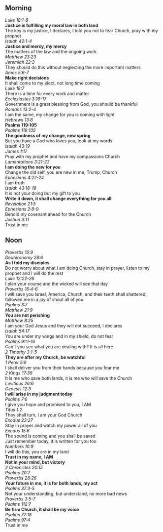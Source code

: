 ## Morning

_Luke 18:1-8_  
**Justice is fulfilling my moral law in both land**  
The key is my justice, I declares, I told you not to fear Church, pray with my prophet  
_Isaiah 42:1-4_  
**Justice and mercy, my mercy**  
The matters of the law and the ongoing work  
_Matthew 23:23_  
_Jeremiah 22:3_  
They should do this without neglecting the more important matters  
_Amos 5:6-7_  
**Make right decisions**  
It shall come to my elect, not long time coming  
_Luke 18:7_  
There is a time for every work and matter  
_Ecclesiastes 3:16-17_  
Government is a great blessing from God, you should be thankful  
_Romans 13:2-4_  
I am the same, my change for you is coming with light  
_Hebrews 13:8_  
**Psalms 119:105**  
_Psalms 119:105_  
**The goodness of my change, new spring**  
But you have a God who loves you, look at my words  
_Isaiah 43:19_  
_James 1:17_  
Pray with my prophet and have my compassions Church  
_Lamentations 3:21-23_  
**I am doing the new for you**  
Change the old self, you are new in me, Trump, Church  
_Ephesians 4:22-24_  
I am truth  
_Isaiah 43:18-19_  
It is not your doing but my gift to you  
**Write it down, it shall change everything for you all**  
_Revelation 21:5_  
_Ephesians 2:8-9_  
Behold my covenant ahead for the Church  
_Joshua 3:11_  
Trust in me  

## Noon

_Proverbs 16:9_  
_Deuteronomy 28:6_  
**As I told my disciples**  
Do not worry about what I am doing Church, stay in prayer, listen to my prophet and I will do the rest  
_Luke 12:22-26_  
I plan your course and the wicked will see that day  
_Proverbs 16:4-6_  
I will save you Israel, America, Church, and their teeth shall shattered, followed me in a joy of shout all of you  
_Psalms 3:7_  
_Matthew 21:9_  
**You are not perishing**  
_Matthew 8:25_  
I am your God Jesus and they will not succeed, I declares  
_Isaiah 54:17_  
You are under my wings and in my shield, do not fear  
_Psalms 91:1-16_  
Can't you see what you are dealing with? It is all here  
_2 Timothy 3:1-5_  
**They are after my Church, be watchful**  
_1 Peter 5:8_  
I shall deliver you from their hands because you fear me  
_2 Kings 17:39_  
It is me who save both lands, it is me who will save the Church  
_Leviticus 26:6_  
_Genesis 12:3_  
**I will arise in my judgment today**  
_Psalms 7:6_  
I give you hope and promised to you, I AM  
_Titus 1:2_  
They shall turn, I am your God Church  
_Exodus 23:27_  
Stay in prayer and watch my power all of you  
_Exodus 15:6_  
The sound is coming and you shall be saved  
Just remember today, it is written for you too  
_Numbers 10:9_  
I will do this, you are in my land  
**Trust in my name, I AM**  
**Not in your mind, but victory**  
_2 Chronicles 20:15_  
_Psalms 20:7_  
_Proverbs 28:26_  
**Your future in me, it is for both lands, my act**  
_Psalms 37:3-5_  
Not your understanding, but understand, no more bad news  
_Proverbs 3:5-7_  
_Psalms 112:7_  
**Be firm Church, it shall be my voice**  
_Psalms 77:18_  
_Psalms 97:4_  
Trust in me  
